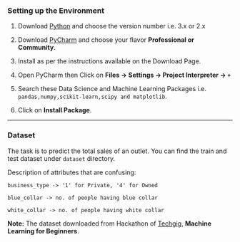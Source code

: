 ### Setting up the Environment

1. Download [Python](https://www.python.org/downloads/) and choose the version number i.e. 3.x or 2.x 

2. Download [PyCharm](https://www.jetbrains.com/pycharm/download) and choose your flavor **Professional or Community**.

3. Install as per the instructions available on the Download Page.

4. Open PyCharm then Click on **Files -> Settings -> Project Interpreter -> `+`**

5. Search these Data Science and Machine Learning Packages i.e. `pandas,numpy,scikit-learn,scipy and matplotlib`.

6. Click on **Install Package**.


***

### Dataset
The task is to predict the total sales of an outlet. You can find the train and test dataset under `dataset` directory.

Description of attributes that are confusing:

 `business_type -> '1' for Private, '4' for Owned `

`blue_collar -> no. of people having blue collar`

`white_collar -> no. of people having white collar`

**Note:** The dataset downloaded from Hackathon of [Techgig](https://www.techgig.com/),   **Machine Learning for Beginners**.

